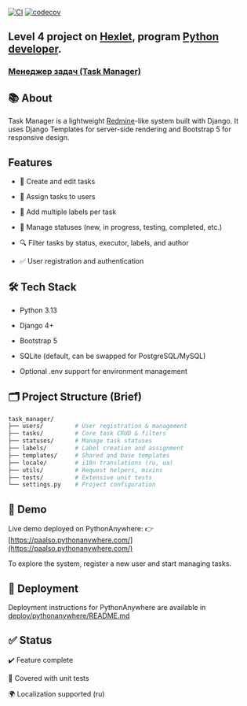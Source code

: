 [![CI](https://github.com/paalso/python-project-52/actions/workflows/ci.yml/badge.svg)](https://github.com/paalso/python-project-52/actions/workflows/ci.yml)
[![codecov](https://codecov.io/github/paalso/python-project-52/graph/badge.svg?token=P8H6NHLCMW)](https://codecov.io/github/paalso/python-project-52)

## Level 4 project on [Hexlet](https://ru.hexlet.io/), program [Python developer](https://ru.hexlet.io/programs/python).
### [Менеджер задач (Task Manager)](https://ru.hexlet.io/programs/python/projects/52)

## 📚 About
Task Manager is a lightweight [Redmine](https://www.redmine.org/)-like system built with Django.
It uses Django Templates for server-side rendering and Bootstrap 5 for responsive design.

## Features
- 📝 Create and edit tasks

- 👤 Assign tasks to users

- 📌 Add multiple labels per task

- 🔄 Manage statuses (new, in progress, testing, completed, etc.)

- 🔍 Filter tasks by status, executor, labels, and author

- ✅ User registration and authentication

##  🛠️ Tech Stack
- Python 3.13

- Django 4+

- Bootstrap 5

- SQLite (default, can be swapped for PostgreSQL/MySQL)

- Optional .env support for environment management

## 🗂️ Project Structure (Brief)
```bash
task_manager/
├── users/         # User registration & management
├── tasks/         # Core task CRUD & filters
├── statuses/      # Manage task statuses
├── labels/        # Label creation and assignment
├── templates/     # Shared and base templates
├── locale/        # i18n translations (ru, ua)
├── utils/         # Request helpers, mixins
├── tests/         # Extensive unit tests
└── settings.py    # Project configuration
```

## 🚀 Demo
Live demo deployed on PythonAnywhere:
👉 [https://paalso.pythonanywhere.com/](https://paalso.pythonanywhere.com/)

To explore the system, register a new user and start managing tasks.

## 📄 Deployment
Deployment instructions for PythonAnywhere are available in [deploy/pythonanywhere/README.md](deploy/pythonanywhere/README.md)

## ✅ Status
✔️ Feature complete

🧪 Covered with unit tests

🌍 Localization supported (ru)

